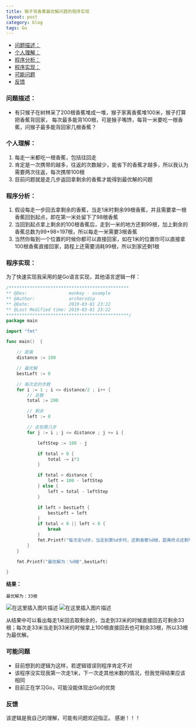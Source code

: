 ```yaml
---
title: 猴子背香蕉最优解问题的程序实现
layout: post
category: blog
tags: Go
---
```


<!-- TOC -->

- [问题描述：](#问题描述)
- [个人理解：](#个人理解)
- [程序分析：](#程序分析)
- [程序实现：](#程序实现)
- [可能问题](#可能问题)
- [反馈](#反馈)

<!-- /TOC -->


### 问题描述：
-   有只猴子在树林采了200根香蕉堆成一堆，猴子家离香蕉堆100米，猴子打算把香蕉背回家， 每次最多能背100根，可是猴子嘴馋，每背一米要吃一根香蕉，问猴子最多能背回家几根香蕉？
### 个人理解：
1. 每走一米都吃一根香蕉，包括往回走
2. 肯定是一次携带的越多，往返的次数越少，能省下的香蕉才越多，所以我认为需要两次往返，每次携带100根
3. 目前问题就是走几步返回拿剩余的香蕉才能得到最优解的问题

### 程序分析：
1. 假设每走一步回去拿剩余的香蕉，当走1米时剩余99根香蕉，并且需要拿一根香蕉回到起点，即在第一米处留下了98根香蕉
2. 当回到起点拿上剩余的100根香蕉后，走到一米的地方还剩99根，加上剩余的香蕉总数为99+98=197根，所以每走一米需要3根香蕉
3. 当然你每到一个位置的时候你都可以直接回家，如在1米的位置你可以直接拿100根香蕉直接回家，路程上还需要消耗99根，所以到家还剩1根    

### 程序实现：
为了快速实现我采用的是Go语言实现，其他语言逻辑一样：
```go
/**********************************************
** @Des:                monkey - example
** @Author:             archerzdip
** @Date:               2019-03-01 23:22
** @Last Modified time: 2019-03-01 23:22
***********************************************/
package main

import "fmt"

func main()  {

	// 距离
	distance := 100

	// 最优解
	bestLeft := 0

	// 每次走的步数
	for i := 1 ; i <= distance/2 ; i++ {
		// 总数
		total := 200

		// 剩余
		left := 0

		// 走到第几步
		for j := i ; j <= distance ; j += i {

			leftStep := 100 - j

			if total > 0 {
				total -= i*3
			}

			if total > distance {
				left = 100 - leftStep
			} else {
				left = total - leftStep
			}

			if left > bestLeft {
				bestLeft = left
			}
			if total < 0 || left < 0 {
				break
			}
			fmt.Printf("每次走%d步，当走到第%d步时，还剩香蕉%d根，距离终点还剩%d米，走到终点还剩%d根。\n", i,j,total,leftStep,left)
		}
	}

	fmt.Printf("最优解为：%d根",bestLeft)

}

```
**结果：**
```
最优解为：33根
```
![在这里插入图片描述](https://archerzdip.github.io/assets/post/2019030212444612.png)
![在这里插入图片描述](https://archerzdip.github.io/assets/post/20190302124426877.png)

从结果中可以看出每走1米回去取剩余的，当走到33米的时候直接回去可剩余33根；每次走33米当走到33米的时候拿上100根直接回去也可剩余33根，所以33根为最优解。

### 可能问题
- 目前想到的逻辑为这样，若逻辑错误则程序肯定不对
- 该程序没实现我第一次走1米，下一次走其他米数的情况，但我觉得结果应该相同
- 目前正在学习Go，可能没能体现出Go的优势

### 反馈
该逻辑是我自己的理解，可能有问题欢迎指正。 感谢！！！